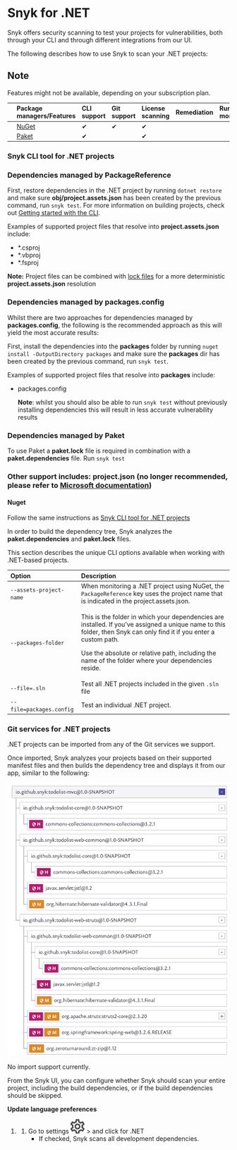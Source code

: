 # Snyk for .NET

Snyk offers security scanning to test your projects for vulnerabilities, both through your CLI and through different integrations from our UI.

The following describes how to use Snyk to scan your .NET projects:

## Note

Features might not be available, depending on your subscription plan.

|  | Package managers/Features | CLI support | Git support | License scanning | Remediation | Runtime monitoring |
| :--- | :--- | :--- | :--- | :--- | :--- | :--- |
| ![i\_icon\_nuget.png](../../.gitbook/assets/uuid-b997ca27-61ff-f00b-941c-16bf3aa4a0e0-en.png) | [NuGet](https://www.nuget.org/) | ✔︎ | ✔︎ | ✔︎ |  |  |
| ![i\_icon\_paket.png](../../.gitbook/assets/uuid-d8e44fe4-c0ea-e3ea-de3b-1e15e4a6b391-en.png) | [Paket](https://fsprojects.github.io/Paket/index.html) | ✔︎ |  | ✔︎ |  |  |

### Snyk CLI tool for .NET projects <a id="h_01ED93MRAVCCCSMJTFJM4595T5"></a>

### Dependencies managed by PackageReference

First, restore dependencies in the .NET project by running `dotnet restore` and make sure **obj/project.assets.json** has been created by the previous command, run `snyk test`. For more information on building projects, check out [Getting started with the CLI](https://support.snyk.io/hc/en-us/articles/360003812458).

Examples of supported project files that resolve into **project.assets.json** include:

* \*.csproj 
* \*.vbproj
* \*.fsproj

**Note:** Project files can be combined with [lock files](https://docs.microsoft.com/en-us/nuget/consume-packages/package-references-in-project-files#locking-dependencies) for a more deterministic **project.assets.json** resolution

### Dependencies managed by packages.config

Whilst there are two approaches for dependencies managed by **packages.config**, the following is the recommended approach as this will yield the most accurate results:

First, install the dependencies into the **packages** folder by running `nuget install -OutputDirectory packages` and make sure the **packages** dir has been created by the previous command, run `snyk test`.

Examples of supported project files that resolve into **packages** include:

* packages.config

  **Note**: whilst you should also be able to run `snyk test` without previously installing dependencies this will result in less accurate vulnerability results

### Dependencies managed by Paket

To use Paket a **paket.lock** file is required in combination with a **paket.dependencies** file. Run `snyk test`

### Other support includes: **project.json** \(no longer recommended, please refer to [Microsoft documentation](https://docs.microsoft.com/en-us/nuget/archive/project-json)\)

#### Nuget

Follow the same instructions as [Snyk CLI tool for .NET projects](snyk-for-.net.md)

In order to build the dependency tree, Snyk analyzes the **paket.dependencies** and **paket.lock** files.

This section describes the unique CLI options available when working with .NET-based projects.

<table>
  <thead>
    <tr>
      <th style="text-align:left">Option</th>
      <th style="text-align:left">Description</th>
    </tr>
  </thead>
  <tbody>
    <tr>
      <td style="text-align:left"><code>--assets-project-name</code>
      </td>
      <td style="text-align:left">When monitoring a .NET project using NuGet, the <code>PackageReference</code> key
        uses the project name that is indicated in the project.assets.json.</td>
    </tr>
    <tr>
      <td style="text-align:left"><code>--packages-folder</code>
      </td>
      <td style="text-align:left">
        <p>This is the folder in which your dependencies are installed. If you&#x2019;ve
          assigned a unique name to this folder, then Snyk can only find it if you
          enter a custom path.</p>
        <p>Use the absolute or relative path, including the name of the folder where
          your dependencies reside.</p>
      </td>
    </tr>
    <tr>
      <td style="text-align:left"><code>--file=.sln</code>
      </td>
      <td style="text-align:left">Test all .NET projects included in the given <code>.sln</code> file</td>
    </tr>
    <tr>
      <td style="text-align:left"><code>--file=packages.config</code>
      </td>
      <td style="text-align:left">Test an individual .NET project.</td>
    </tr>
  </tbody>
</table>

### Git services for .NET projects

.NET projects can be imported from any of the Git services we support.

Once imported, Snyk analyzes your projects based on their supported manifest files and then builds the dependency tree and displays it from our app, similar to the following:

![](../../.gitbook/assets/uuid-c995621c-85c8-c79f-accd-f014e2293921-en.png)

No import support currently.

From the Snyk UI, you can configure whether Snyk should scan your entire project, including the build dependencies, or if the build dependencies should be skipped.

**Update language preferences**

1. 1. Go to settings ![cog\_icon.png](../../.gitbook/assets/cog_icon.png) &gt; and click for .NET
      * If checked, Snyk scans all development dependencies.

